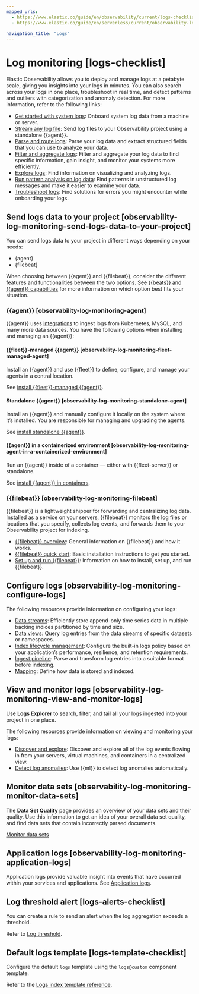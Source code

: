 ```yaml
---
mapped_urls:
  - https://www.elastic.co/guide/en/observability/current/logs-checklist.html
  - https://www.elastic.co/guide/en/serverless/current/observability-log-monitoring.html

navigation_title: "Logs"
---
```


# Log monitoring [logs-checklist]

Elastic Observability allows you to deploy and manage logs at a petabyte scale, giving you insights into your logs in minutes. You can also search across your logs in one place, troubleshoot in real time, and detect patterns and outliers with categorization and anomaly detection. For more information, refer to the following links:

* [Get started with system logs](../../solutions/observability/logs/get-started-with-system-logs.md): Onboard system log data from a machine or server.
* [Stream any log file](../../solutions/observability/logs/stream-any-log-file.md): Send log files to your Observability project using a standalone {{agent}}.
* [Parse and route logs](../../solutions/observability/logs/parse-route-logs.md): Parse your log data and extract structured fields that you can use to analyze your data.
* [Filter and aggregate logs](../../solutions/observability/logs/filter-aggregate-logs.md#logs-filter): Filter and aggregate your log data to find specific information, gain insight, and monitor your systems more efficiently.
* [Explore logs](../../solutions/observability/logs/logs-explorer.md): Find information on visualizing and analyzing logs.
* [Run pattern analysis on log data](../../solutions/observability/logs/run-pattern-analysis-on-log-data.md): Find patterns in unstructured log messages and make it easier to examine your data.
* [Troubleshoot logs](../../troubleshoot/observability/troubleshoot-logs.md): Find solutions for errors you might encounter while onboarding your logs.


## Send logs data to your project [observability-log-monitoring-send-logs-data-to-your-project]

You can send logs data to your project in different ways depending on your needs:

* {agent}
* {filebeat}

When choosing between {{agent}} and {{filebeat}}, consider the different features and functionalities between the two options. See [{{beats}} and {{agent}} capabilities](../../manage-data/ingest/tools.md) for more information on which option best fits your situation.


### {{agent}} [observability-log-monitoring-agent]

{{agent}} uses [integrations](https://www.elastic.co/integrations/data-integrations) to ingest logs from Kubernetes, MySQL, and many more data sources. You have the following options when installing and managing an {{agent}}:


#### {{fleet}}-managed {{agent}} [observability-log-monitoring-fleet-managed-agent]

Install an {{agent}} and use {{fleet}} to define, configure, and manage your agents in a central location.

See [install {{fleet}}-managed {{agent}}](docs-content://docs/reference/ingestion-tools/fleet/install-fleet-managed-elastic-agent.md).


#### Standalone {{agent}} [observability-log-monitoring-standalone-agent]

Install an {{agent}} and manually configure it locally on the system where it’s installed. You are responsible for managing and upgrading the agents.

See [install standalone {{agent}}](docs-content://docs/reference/ingestion-tools/fleet/install-standalone-elastic-agent.md).


#### {{agent}} in a containerized environment [observability-log-monitoring-agent-in-a-containerized-environment]

Run an {{agent}} inside of a container — either with {{fleet-server}} or standalone.

See [install {{agent}} in containers](docs-content://docs/reference/ingestion-tools/fleet/install-elastic-agents-in-containers.md).


### {{filebeat}} [observability-log-monitoring-filebeat]

{{filebeat}} is a lightweight shipper for forwarding and centralizing log data. Installed as a service on your servers, {{filebeat}} monitors the log files or locations that you specify, collects log events, and forwards them to your Observability project for indexing.

* [{{filebeat}} overview](beats://docs/reference/ingestion-tools/beats-filebeat/filebeat-overview.md): General information on {{filebeat}} and how it works.
* [{{filebeat}} quick start](beats://docs/reference/ingestion-tools/beats-filebeat/filebeat-installation-configuration.md): Basic installation instructions to get you started.
* [Set up and run {{filebeat}}](beats://docs/reference/ingestion-tools/beats-filebeat/setting-up-running.md): Information on how to install, set up, and run {{filebeat}}.


## Configure logs [observability-log-monitoring-configure-logs]

The following resources provide information on configuring your logs:

* [Data streams](../../manage-data/data-store/data-streams.md): Efficiently store append-only time series data in multiple backing indices partitioned by time and size.
* [Data views](../../explore-analyze/find-and-organize/data-views.md): Query log entries from the data streams of specific datasets or namespaces.
* [Index lifecycle management](../../manage-data/lifecycle/index-lifecycle-management/tutorial-customize-built-in-policies.md): Configure the built-in logs policy based on your application’s performance, resilience, and retention requirements.
* [Ingest pipeline](../../manage-data/ingest/transform-enrich/ingest-pipelines.md): Parse and transform log entries into a suitable format before indexing.
* [Mapping](../../manage-data/data-store/mapping.md): Define how data is stored and indexed.


## View and monitor logs [observability-log-monitoring-view-and-monitor-logs]

Use **Logs Explorer** to search, filter, and tail all your logs ingested into your project in one place.

The following resources provide information on viewing and monitoring your logs:

* [Discover and explore](../../solutions/observability/logs/logs-explorer.md): Discover and explore all of the log events flowing in from your servers, virtual machines, and containers in a centralized view.
* [Detect log anomalies](../../explore-analyze/machine-learning/anomaly-detection.md): Use {{ml}} to detect log anomalies automatically.


## Monitor data sets [observability-log-monitoring-monitor-data-sets]

The **Data Set Quality** page provides an overview of your data sets and their quality. Use this information to get an idea of your overall data set quality, and find data sets that contain incorrectly parsed documents.

[Monitor data sets](../../solutions/observability/data-set-quality-monitoring.md)


## Application logs [observability-log-monitoring-application-logs]

Application logs provide valuable insight into events that have occurred within your services and applications. See [Application logs](../../solutions/observability/logs/stream-application-logs.md).

## Log threshold alert [logs-alerts-checklist]

You can create a rule to send an alert when the log aggregation exceeds a threshold.

Refer to [Log threshold](../../solutions/observability/incident-management/create-log-threshold-rule.md).


## Default logs template [logs-template-checklist]

Configure the default `logs` template using the `logs@custom` component template.

Refer to the [Logs index template reference](../../solutions/observability/logs/logs-index-template-reference.md).